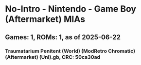 # No-Intro - Nintendo - Game Boy (Aftermarket) MIAs
## Games: 1, ROMs: 1, as of 2025-06-22

### Traumatarium Penitent (World) (ModRetro Chromatic) (Aftermarket) (Unl).gb, CRC: 50ca30ad
